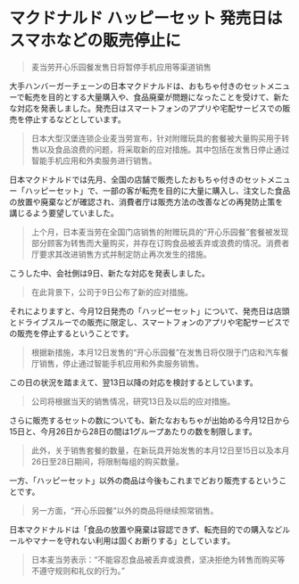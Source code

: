 # マクドナルド ハッピーセット 発売日はスマホなどの販売停止に

> 麦当劳开心乐园餐发售日将暂停手机应用等渠道销售

大手ハンバーガーチェーンの日本マクドナルドは、おもちゃ付きのセットメニューで転売を目的とする大量購入や、食品廃棄が問題になったことを受けて、新たな対応を発表しました。発売日はスマートフォンのアプリや宅配サービスでの販売を停止するなどとしています。

> 日本大型汉堡连锁企业麦当劳宣布，针对附赠玩具的套餐被大量购买用于转售以及食品浪费的问题，将采取新的应对措施。其中包括在发售日停止通过智能手机应用和外卖服务进行销售。

日本マクドナルドでは先月、全国の店舗で販売したおもちゃ付きのセットメニュー「ハッピーセット」で、一部の客が転売を目的に大量に購入し、注文した食品の放置や廃棄などが確認され、消費者庁は販売方法の改善などの再発防止策を講じるよう要望していました。

> 上个月，日本麦当劳在全国门店销售的附赠玩具的“开心乐园餐”套餐被发现部分顾客为转售而大量购买，并存在订购食品被丢弃或浪费的情况。消费者厅要求其改进销售方式并制定防止再次发生的措施。

こうした中、会社側は9日、新たな対応を発表しました。

> 在此背景下，公司于9日公布了新的应对措施。

それによりますと、今月12日発売の「ハッピーセット」について、発売日は店頭とドライブスルーでの販売に限定し、スマートフォンのアプリや宅配サービスでの販売を停止するということです。

> 根据新措施，本月12日发售的“开心乐园餐”在发售日将仅限于门店和汽车餐厅销售，停止通过智能手机应用和外卖服务销售。

この日の状況を踏まえて、翌13日以降の対応を検討するとしています。

> 公司将根据当天的销售情况，研究13日及以后的应对措施。

さらに販売するセットの数についても、新たなおもちゃが出始める今月12日から15日と、今月26日から28日の間は1グループあたりの数を制限します。

> 此外，关于销售套餐的数量，在新玩具开始发售的本月12日至15日以及本月26日至28日期间，将限制每组的购买数量。

一方、「ハッピーセット」以外の商品は今後もこれまでどおり販売するということです。

> 另一方面，“开心乐园餐”以外的商品将继续照常销售。

日本マクドナルドは「食品の放置や廃棄は容認できず、転売目的での購入などルールやマナーを守れない利用は固くお断りする」としています。

> 日本麦当劳表示：“不能容忍食品被丢弃或浪费，坚决拒绝为转售而购买等不遵守规则和礼仪的行为。”